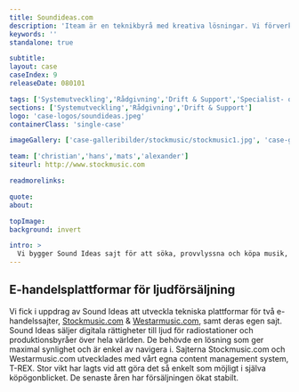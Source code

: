 ```yaml
---
title: Soundideas.com
description: 'Iteam är en teknikbyrå med kreativa lösningar. Vi förverkligar dina idéer.'
keywords: ''
standalone: true

subtitle:
layout: case
caseIndex: 9
releaseDate: 080101

tags: ['Systemutveckling','Rådgivning','Drift & Support','Specialist- och projektstöd','Systemförvaltning']
sections: ['Systemutveckling','Rådgivning','Drift & Support']
logo: 'case-logos/soundideas.jpeg'
containerClass: 'single-case'

imageGallery: ['case-galleribilder/stockmusic/stockmusic1.jpg', 'case-galleribilder/stockmusic/stockmusic2.jpg', 'case-galleribilder/stockmusic/stockmusic3.jpg']

team: ['christian','hans','mats','alexander']
siteurl: http://www.stockmusic.com

readmorelinks:

quote:
about:

topImage:
background: invert

intro: >
  Vi bygger Sound Ideas sajt för att söka, provvlyssna och köpa musik, ljudeffekter och produktionselement.
---
```


## E-handelsplattformar för ljudförsäljning
Vi fick i uppdrag av Sound Ideas att utveckla tekniska plattformar för två e-handelssajter, <a href="http://www.stockmusic.com" target="_blank">Stockmusic.com</a> & <a href="http://www.westarmusic.com" target="_blank">Westarmusic.com</a>, samt deras egen sajt.
Sound Ideas säljer digitala rättigheter till ljud för radiostationer och produktionsbyråer över hela världen. De behövde en lösning som ger maximal synlighet och är enkel av navigera i. Sajterna Stockmusic.com och Westarmusic.com utvecklades med vårt egna content management system, T-REX. Stor vikt har lagts vid att göra det så enkelt som möjligt i själva köpögonblicket. De senaste åren har försäljningen ökat stabilt.
